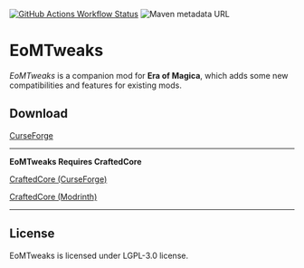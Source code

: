 [![GitHub Actions Workflow Status](https://img.shields.io/github/actions/workflow/status/EraofMagic/eomtweaks/build.yml?style=for-the-badge)](https://github.com/EraofMagic/eomtweaks/actions/workflows/build.yml)
![Maven metadata URL](https://img.shields.io/maven-metadata/v?metadataUrl=https%3A%2F%2Ftmaven.ocraft.dev%2Fpublic%2Freleases%2Fdev%2Ftocraft%2Feomtw%2Fmaven-metadata.xml&versionPrefix=1.18.2&label=EoMTweaks)

# EoMTweaks

*EoMTweaks* is a companion mod for <strong>Era of Magica</strong>, which adds some new compatibilities and features for existing mods.

## Download

[CurseForge](https://curseforge.com/minecraft/mc-mods/eomtweaks)

---

**EoMTweaks Requires CraftedCore**

[CraftedCore (CurseForge)](https://www.curseforge.com/minecraft/mc-mods/crafted-core)

[CraftedCore (Modrinth)](https://modrinth.com/mod/crafted-core)

---

## License

EoMTweaks is licensed under LGPL-3.0 license. 
